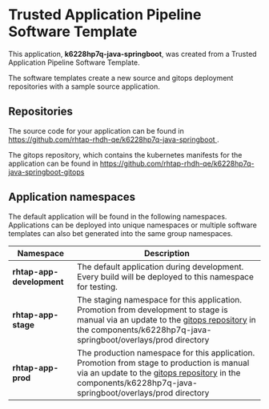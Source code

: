 # Trusted Application Pipeline Software Template

This application, **k6228hp7q-java-springboot**, was created from a Trusted Application Pipeline Software Template.

The software templates create a new source and gitops deployment repositories with a sample source application. 

## Repositories

The source code for your application can be found in [https://github.com/rhtap-rhdh-qe/k6228hp7q-java-springboot ](https://github.com/rhtap-rhdh-qe/k6228hp7q-java-springboot ).
 
The gitops repository, which contains the kubernetes manifests for the application can be found in 
[https://github.com/rhtap-rhdh-qe/k6228hp7q-java-springboot-gitops ](https://github.com/rhtap-rhdh-qe/k6228hp7q-java-springboot-gitops ) 

## Application namespaces 

The default application will be found in the following namespaces. Applications can be deployed into unique namespaces or multiple software templates can also bet generated into the same group namespaces.  

|  Namespace   |  Description   |  
| -------- | -------- |   
| **rhtap-app-development** | The default application during development. Every build will be deployed to this namespace for testing. | 
| **rhtap-app-stage** | The staging namespace for this application. Promotion from development to stage is manual via an update to the [gitops repository](https://github.com/rhtap-rhdh-qe/k6228hp7q-java-springboot-gitops ) in the components/k6228hp7q-java-springboot/overlays/prod directory |  
| **rhtap-app-prod** | The production namespace for this application. Promotion from stage to production is manual via an update to the [gitops repository](https://github.com/rhtap-rhdh-qe/k6228hp7q-java-springboot-gitops ) in the components/k6228hp7q-java-springboot/overlays/prod directory | 